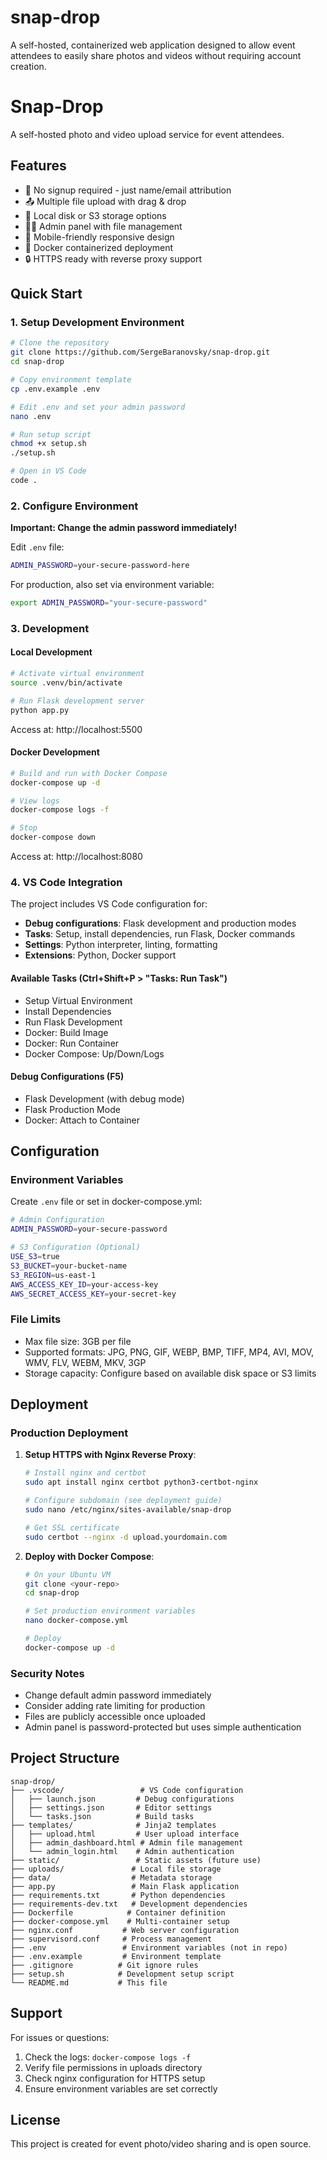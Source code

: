 # snap-drop
A self-hosted, containerized web application designed to allow event attendees to easily share photos and videos without requiring account creation. 

# Snap-Drop

A self-hosted photo and video upload service for event attendees.

## Features

- 🚫 No signup required - just name/email attribution
- 📤 Multiple file upload with drag & drop
- 💾 Local disk or S3 storage options
- 👨‍💼 Admin panel with file management
- 📱 Mobile-friendly responsive design
- 🐳 Docker containerized deployment
- 🔒 HTTPS ready with reverse proxy support

## Quick Start

### 1. Setup Development Environment

```bash
# Clone the repository
git clone https://github.com/SergeBaranovsky/snap-drop.git
cd snap-drop

# Copy environment template
cp .env.example .env

# Edit .env and set your admin password
nano .env

# Run setup script
chmod +x setup.sh
./setup.sh

# Open in VS Code
code .
```

### 2. Configure Environment

**Important: Change the admin password immediately!**

Edit `.env` file:
```bash
ADMIN_PASSWORD=your-secure-password-here
```

For production, also set via environment variable:
```bash
export ADMIN_PASSWORD="your-secure-password"
```

### 3. Development

#### Local Development
```bash
# Activate virtual environment
source .venv/bin/activate

# Run Flask development server
python app.py
```

Access at: http://localhost:5500

#### Docker Development
```bash
# Build and run with Docker Compose
docker-compose up -d

# View logs
docker-compose logs -f

# Stop
docker-compose down
```

Access at: http://localhost:8080

### 4. VS Code Integration

The project includes VS Code configuration for:
- **Debug configurations**: Flask development and production modes
- **Tasks**: Setup, install dependencies, run Flask, Docker commands
- **Settings**: Python interpreter, linting, formatting
- **Extensions**: Python, Docker support

#### Available Tasks (Ctrl+Shift+P > "Tasks: Run Task")
- Setup Virtual Environment
- Install Dependencies
- Run Flask Development
- Docker: Build Image
- Docker: Run Container
- Docker Compose: Up/Down/Logs

#### Debug Configurations (F5)
- Flask Development (with debug mode)
- Flask Production Mode
- Docker: Attach to Container

## Configuration

### Environment Variables

Create `.env` file or set in docker-compose.yml:

```bash
# Admin Configuration
ADMIN_PASSWORD=your-secure-password

# S3 Configuration (Optional)
USE_S3=true
S3_BUCKET=your-bucket-name
S3_REGION=us-east-1
AWS_ACCESS_KEY_ID=your-access-key
AWS_SECRET_ACCESS_KEY=your-secret-key
```

### File Limits

- Max file size: 3GB per file
- Supported formats: JPG, PNG, GIF, WEBP, BMP, TIFF, MP4, AVI, MOV, WMV, FLV, WEBM, MKV, 3GP
- Storage capacity: Configure based on available disk space or S3 limits

## Deployment

### Production Deployment

1. **Setup HTTPS with Nginx Reverse Proxy**:
   ```bash
   # Install nginx and certbot
   sudo apt install nginx certbot python3-certbot-nginx
   
   # Configure subdomain (see deployment guide)
   sudo nano /etc/nginx/sites-available/snap-drop
   
   # Get SSL certificate
   sudo certbot --nginx -d upload.yourdomain.com
   ```

2. **Deploy with Docker Compose**:
   ```bash
   # On your Ubuntu VM
   git clone <your-repo>
   cd snap-drop
   
   # Set production environment variables
   nano docker-compose.yml
   
   # Deploy
   docker-compose up -d
   ```

### Security Notes

- Change default admin password immediately
- Consider adding rate limiting for production
- Files are publicly accessible once uploaded
- Admin panel is password-protected but uses simple authentication

## Project Structure

```
snap-drop/
├── .vscode/                 # VS Code configuration
│   ├── launch.json         # Debug configurations
│   ├── settings.json       # Editor settings
│   └── tasks.json          # Build tasks
├── templates/              # Jinja2 templates
│   ├── upload.html         # User upload interface
│   ├── admin_dashboard.html # Admin file management
│   └── admin_login.html    # Admin authentication
├── static/                 # Static assets (future use)
├── uploads/               # Local file storage
├── data/                  # Metadata storage
├── app.py                 # Main Flask application
├── requirements.txt       # Python dependencies
├── requirements-dev.txt   # Development dependencies
├── Dockerfile            # Container definition
├── docker-compose.yml    # Multi-container setup
├── nginx.conf           # Web server configuration
├── supervisord.conf     # Process management
├── .env                 # Environment variables (not in repo)
├── .env.example         # Environment template
├── .gitignore          # Git ignore rules
├── setup.sh            # Development setup script
└── README.md           # This file
```

## Support

For issues or questions:
1. Check the logs: `docker-compose logs -f`
2. Verify file permissions in uploads directory
3. Check nginx configuration for HTTPS setup
4. Ensure environment variables are set correctly

## License

This project is created for event photo/video sharing and is open source.